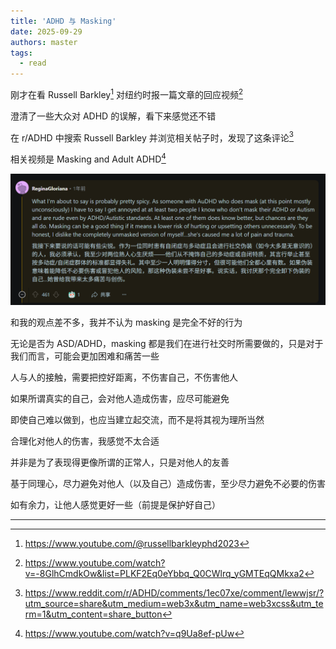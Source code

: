 ```yaml
---
title: 'ADHD 与 Masking'
date: 2025-09-29
authors: master
tags: 
  - read
---
```


刚才在看 Russell Barkley[^1] 对纽约时报一篇文章的回应视频[^2]

澄清了一些大众对 ADHD 的误解，看下来感觉还不错

在 r/ADHD 中搜索 Russell Barkley 并浏览相关帖子时，发现了这条评论[^3]

相关视频是 Masking and Adult ADHD[^4]

![comment](./assets/comment.png)

和我的观点差不多，我并不认为 masking 是完全不好的行为

无论是否为 ASD/ADHD，masking 都是我们在进行社交时所需要做的，只是对于我们而言，可能会更加困难和痛苦一些

人与人的接触，需要把控好距离，不伤害自己，不伤害他人

如果所谓真实的自己，会对他人造成伤害，应尽可能避免

即使自己难以做到，也应当建立起交流，而不是将其视为理所当然

合理化对他人的伤害，我感觉不太合适



并非是为了表现得更像所谓的正常人，只是对他人的友善

基于同理心，尽力避免对他人（以及自己）造成伤害，至少尽力避免不必要的伤害

如有余力，让他人感觉更好一些（前提是保护好自己）

---

[^1]: https://www.youtube.com/@russellbarkleyphd2023

[^2]: https://www.youtube.com/watch?v=-8GlhCmdkOw&list=PLKF2Eq0eYbbq_Q0CWlrq_yGMTEqQMkxa2

[^3]: https://www.reddit.com/r/ADHD/comments/1ec07xe/comment/lewwjsr/?utm_source=share&utm_medium=web3x&utm_name=web3xcss&utm_term=1&utm_content=share_button

[^4]: https://www.youtube.com/watch?v=q9Ua8ef-pUw